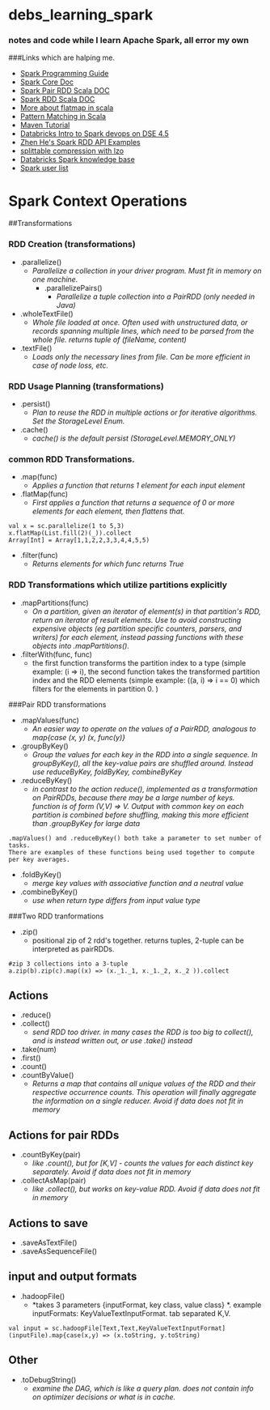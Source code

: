 debs_learning_spark
===================
### notes and code while I learn Apache Spark, all error my own

###Links which are halping me. 

* [Spark Programming Guide](http://spark.apache.org/docs/latest/programming-guide.html)
* [Spark Core Doc](https://spark.apache.org/docs/0.9.1/api/core/index.html#org.apache.spark.package)
* [Spark Pair RDD Scala DOC](http://spark.apache.org/docs/latest/api/scala/index.html#org.apache.spark.rdd.PairRDDFunctions)
* [Spark RDD Scala DOC](http://spark.apache.org/docs/latest/api/scala/index.html#org.apache.spark.rdd.RDD)
* [More about flatmap in scala](http://alvinalexander.com/scala/collection-scala-flatmap-examples-map-flatten)
* [Pattern Matching in Scala](http://www.scala-lang.org/old/node/120)
* [Maven Tutorial](https://www.youtube.com/watch?v=al7bRZzz4oU)
* [Databricks Intro to Spark devops on DSE 4.5](https://docs.google.com/document/d/1TjOd3HjrhbbPFOawE3uH2IPyTPZDNh-Ma0TZ8l4eSNM/preview?sle=true)
* [Zhen He's Spark RDD API Examples](http://homepage.cs.latrobe.edu.au/zhe/ZhenHeSparkRDDAPIExamples.html)
* [splittable compression with lzo](http://blog.cloudera.com/blog/2009/11/hadoop-at-twitter-part-1-splittable-lzo-compression/)
* [Databricks Spark knowledge base](http://databricks.gitbooks.io/databricks-spark-knowledge-base/content/)
* [Spark user list](http://apache-spark-user-list.1001560.n3.nabble.com/)

# Spark Context Operations
##Transformations

### RDD Creation (transformations)
* .parallelize()  
  * *Parallelize a collection in your driver program. Must fit in memory on one machine.*
    * .parallelizePairs()
      * *Parallelize a tuple collection into a PairRDD (only needed in Java)*
* .wholeTextFile()
  * *Whole file loaded at once. Often used with unstructured data, or records spanning multiple lines, which need to be parsed from the whole file. returns tuple of (fileName, content)*
* .textFile()
  * *Loads only the necessary lines from file. Can be more efficient in case of node loss, etc.*

### RDD Usage Planning (transformations)
* .persist()
  * *Plan to reuse the RDD in multiple actions or for iterative algorithms. Set the StorageLevel Enum.* 
* .cache()  
  * *cache() is the default persist (StorageLevel.MEMORY_ONLY)*

### common RDD Transformations. 
* .map(func)
  * *Applies a function that returns 1 element for each input element*
* .flatMap(func)
  * *First applies a function that returns a sequence of 0 or more elements for each element, then flattens that.*
```
val x = sc.parallelize(1 to 5,3)
x.flatMap(List.fill(2)(_)).collect
Array[Int] = Array[1,1,2,2,3,3,4,4,5,5)
```
* .filter(func)
  * *Returns elements for which func returns True* 

### RDD Transformations which utilize partitions explicitly 
* .mapPartitions(func)
  * *On a partition, given an iterator of element(s) in that partition's RDD, return an iterator of result elements. Use to avoid constructing expensive objects (eg partition specific counters, parsers, and writers) for each element, instead passing functions with these objects into .mapPartitions().*
* .filterWith(func, func)
  * the first function transforms the partition index to a type (simple example:  (i => i), the second function takes the transformed partition index and the RDD elements (simple example: ((a, i) =>  i == 0)  which filters for the elements in partition 0. )


###Pair RDD transformations
* .mapValues(func)
  * *An easier way to operate on the values of a PairRDD, analogous to map{case (x, y) (x, func(y)}*
* .groupByKey()
  * *Group the values for each key in the RDD into a single sequence. In groupByKey(), all the key-value pairs are shuffled around.  Instead use reduceByKey, foldByKey, combineByKey*
* .reduceByKey()
  * *in contrast to the action reduce(), implemented as a transformation on PairRDDs, because there may be a large number of keys. function is of form (V,V) => V. Output with common key on each partition is combined before shuffling, making this more efficient than .groupByKey for large data*
 ```
.mapValues() and .reduceByKey() both take a parameter to set number of tasks.
There are examples of these functions being used together to compute per key averages. 
```
* .foldByKey()
  * *merge key values with associative function and a neutral value* 
* .combineByKey()
  * *use when return type differs from input value type* 

###Two RDD tranformations
* .zip()
  * positional zip of 2 rdd's together. returns tuples, 2-tuple can be interpreted as pairRDDs. 
```
#zip 3 collections into a 3-tuple
a.zip(b).zip(c).map((x) => (x._1._1, x._1._2, x._2 )).collect
```

## Actions

* .reduce()
* .collect()
  * *send RDD too driver. in many cases the RDD is too big to collect(), and is instead written out, or use .take() instead*
* .take(num)
* .first()
* .count()
* .countByValue()
  * *Returns a map that contains all unique values of the RDD and their respective occurrence counts. This operation will finally aggregate the information on a single reducer. Avoid if data does not fit in memory*

## Actions for pair RDDs
* .countByKey(pair)
  * *like .count(), but for [K,V] - counts the values for each distinct key separately. Avoid if data does not fit in memory*
* .collectAsMap(pair)
  * *like .collect(), but works on key-value RDD. Avoid if data does not fit in memory*
 
## Actions to save 
* .saveAsTextFile()
* .saveAsSequenceFile()

## input and output formats
* .hadoopFile()
  * *takes 3 parameters {inputFormat, key class, value class} *. example inputFormats: KeyValueTextInputFormat. tab separated K,V.   
```
val input = sc.hadoopFile[Text,Text,KeyValueTextInputFormat](inputFile).map{case(x,y) => (x.toString, y.toString)
```
## Other
* .toDebugString()
  * *examine the DAG, which is like a query plan. does not contain info on optimizer decisions or what is in cache.*  

